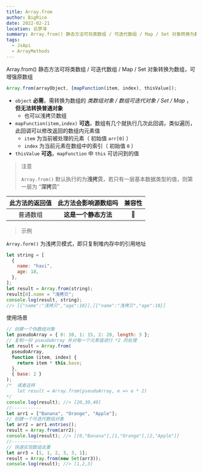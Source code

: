 ```yaml
---
title: Array.from
author: BigRice
date: 2022-02-21
location: 云梦泽
summary: Array.from() 静态方法可将类数组 / 可迭代数组 / Map / Set 对象转换为数组，可增强原数组
tags:
  - JsApi
  - ArrayMethods
---
```


Array.from() 静态方法可将类数组 / 可迭代数组 / Map / Set 对象转换为数组，可增强原数组

```js
Array.from(arrayObject, [mapFunction(item, index), thisValue]);
```

- `object` **必需**，需转换为数组的 _类数组对象 / 数组可迭代对象 / Set / Map_ ，**但无法转换普通对象**
  - 也可以浅拷贝数组
- `mapFunction(item,index)` **可选**，数组有几个就执行几次此回调，类似遍历，此回调可以修改返回的数组内元素值
  - `item` 为当前被处理的元素（ 初始值 `arr[0]` ）
  - `index` 为当前元素在数组中的索引（ 初始值 `0` ）
- `thisValue` **可选**，`mapFunction` 中 `this` 可访问到的值

> 注意
>
> `Array.from()` 默认执行的为**浅拷贝**，若只有一层基本数据类型的值，则第一层为 “**深拷贝**”

| 此方法的返回值 | 此方法会影响源数组吗 | 兼容性 |
| :------------: | :------------------: | :----: |
|    普通数组    | **这是一个静态方法** |   🔴   |

> 示例

`Array.form()` 为浅拷贝模式，即只复制堆内存中的引用地址

```js
let string = [
  {
    name: "haxi",
    age: 18,
  },
];
let result = Array.from(string);
result[0].name = "浅拷贝";
console.log(result, string);
//> [{"name":"浅拷贝","age":18}],[{"name":"浅拷贝","age":18}]
```

使用场景

```js
// 创建一个伪数组对象
let pseudoArray = { 0: 10, 1: 15, 2: 20, length: 3 };
// 复制一份 pseudoArray 并对每一个元素值进行 *2 的处理
let result = Array.from(
  pseudoArray,
  function (item, index) {
    return item * this.base;
  },
  { base: 2 }
);
/*	或者这样
	let result = Array.from(pseudoArray, e => e * 2)
*/
console.log(result); //> [20,30,40]
//-----------
let arr1 = ["Banana", "Orange", "Apple"];
// 创建一个可迭代数组对象
let arr2 = arr1.entries();
result = Array.from(arr2);
console.log(result); //> [[0,"Banana"],[1,"Orange"],[2,"Apple"]]
//-----------
// 快速实现数组去重
let arr3 = [1, 1, 2, 3, 3, 1];
result = Array.from(new Set(arr3));
console.log(result); //> [1,2,3]
```

[^关于浅拷贝与深拷贝]: [原来深拷贝和浅拷贝是这样？](https://zhuanlan.zhihu.com/p/80922071) [彻底讲明白浅拷贝与深拷贝](https://www.jianshu.com/p/35d69cf24f1f)
[^关于from的实例]: [Array.from() 五个超好用的用途](https://segmentfault.com/a/1190000020221170)
